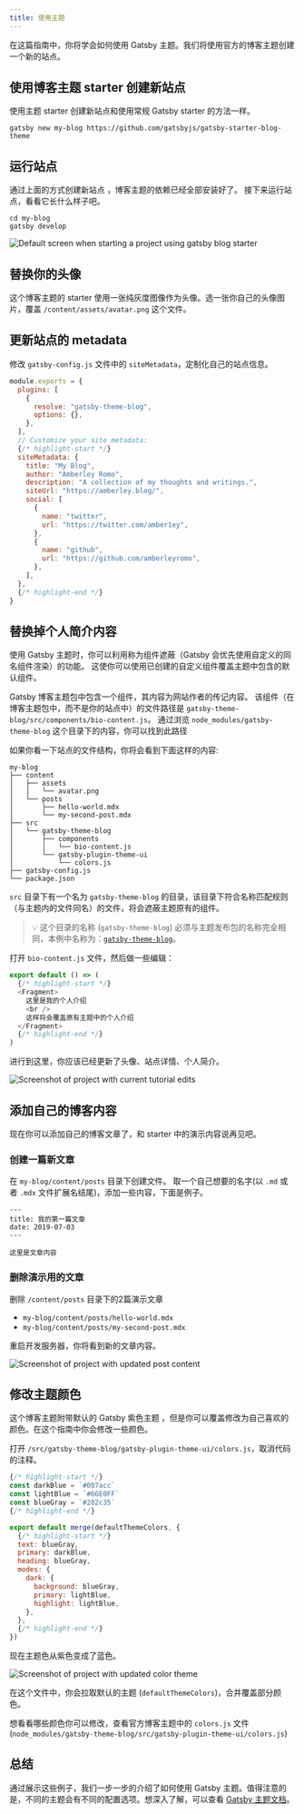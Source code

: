 ```yaml
---
title: 使用主题
---
```


在这篇指南中，你将学会如何使用 Gatsby 主题。我们将使用官方的博客主题创建一个新的站点。

## 使用博客主题 starter 创建新站点

使用主题 starter 创建新站点和使用常规 Gatsby starter 的方法一样。

```shell
gatsby new my-blog https://github.com/gatsbyjs/gatsby-starter-blog-theme
```

## 运行站点

通过上面的方式创建新站点 ，博客主题的依赖已经全部安装好了。 接下来运行站点，看看它长什么样子吧。

```shell
cd my-blog
gatsby develop
```

![Default screen when starting a project using gatsby blog starter](./images/starter-blog-theme-default.png)

## 替换你的头像

这个博客主题的 starter 使用一张纯灰度图像作为头像。选一张你自己的头像图片，覆盖 `/content/assets/avatar.png` 这个文件。

## 更新站点的 metadata

修改 `gatsby-config.js` 文件中的 `siteMetadata`，定制化自己的站点信息。

```javascript:title=gatsby-config.js
module.exports = {
  plugins: [
    {
      resolve: "gatsby-theme-blog",
      options: {},
    },
  ],
  // Customize your site metadata:
  {/* highlight-start */}
  siteMetadata: {
    title: "My Blog",
    author: "Amberley Romo",
    description: "A collection of my thoughts and writings.",
    siteUrl: "https://amberley.blog/",
    social: [
      {
        name: "twitter",
        url: "https://twitter.com/amber1ey",
      },
      {
        name: "github",
        url: "https://github.com/amberleyromo",
      },
    ],
  },
  {/* highlight-end */}
}
```

## 替换掉个人简介内容

使用 Gatsby 主题时，你可以利用称为组件遮蔽（Gatsby 会优先使用自定义的同名组件渲染）的功能。 这使你可以使用已创建的自定义组件覆盖主题中包含的默认组件。

Gatsby 博客主题包中包含一个组件，其内容为网站作者的传记内容。 该组件（在博客主题包中，而不是你的站点中）的文件路径是 `gatsby-theme-blog/src/components/bio-content.js`。 通过浏览 `node_modules/gatsby-theme-blog` 这个目录下的内容，你可以找到此路径

如果你看一下站点的文件结构，你将会看到下面这样的内容:

```
my-blog
├── content
│   ├── assets
│   │   └── avatar.png
│   └── posts
│       ├── hello-world.mdx
│       └── my-second-post.mdx
├── src
│   └── gatsby-theme-blog
│       ├── components
│       │   └── bio-content.js
│       └── gatsby-plugin-theme-ui
│           └── colors.js
├── gatsby-config.js
└── package.json
```

`src` 目录下有一个名为 `gatsby-theme-blog` 的目录，该目录下符合名称匹配规则（与主题内的文件同名）的文件，将会遮蔽主题原有的组件。

> 💡 这个目录的名称 (`gatsby-theme-blog`) 必须与主题发布包的名称完全相同，本例中名称为：[`gatsby-theme-blog`](https://www.npmjs.com/package/gatsby-theme-blog)。

打开 `bio-content.js` 文件，然后做一些编辑：

```jsx:title=bio-content.js
export default () => (
  {/* highlight-start */}
  <Fragment>
    这里是我的个人介绍
    <br />
    这样将会覆盖原有主题中的个人介绍
  </Fragment>
  {/* highlight-end */}
)
```

进行到这里，你应该已经更新了头像、站点详情、个人简介。

![Screenshot of project with current tutorial edits](./images/starter-blog-theme-edited.png)

## 添加自己的博客内容

现在你可以添加自己的博客文章了，和 starter 中的演示内容说再见吧。

### 创建一篇新文章

在 `my-blog/content/posts` 目录下创建文件。 取一个自己想要的名字(以 `.md` 或者 `.mdx` 文件扩展名结尾)，添加一些内容，下面是例子。

```mdx:title=my-blog/content/posts/my-first-post.mdx
---
title: 我的第一篇文章
date: 2019-07-03
---

这里是文章内容
```

### 删除演示用的文章

删除 `/content/posts` 目录下的2篇演示文章

- `my-blog/content/posts/hello-world.mdx`
- `my-blog/content/posts/my-second-post.mdx`

重启开发服务器，你将看到新的文章内容。

![Screenshot of project with updated post content](./images/starter-blog-theme-updated-content.png)

## 修改主题颜色

 这个博客主题附带默认的 Gatsby 紫色主题 ，但是你可以覆盖修改为自己喜欢的颜色。在这个指南中你会修改一些颜色。

打开 `/src/gatsby-theme-blog/gatsby-plugin-theme-ui/colors.js`，取消代码的注释。

```javascript:title=colors.js
{/* highlight-start */}
const darkBlue = `#007acc`
const lightBlue = `#66E0FF`
const blueGray = `#282c35`
{/* highlight-end */}

export default merge(defaultThemeColors, {
  {/* highlight-start */}
  text: blueGray,
  primary: darkBlue,
  heading: blueGray,
  modes: {
    dark: {
      background: blueGray,
      primary: lightBlue,
      highlight: lightBlue,
    },
  },
  {/* highlight-end */}
})
```

现在主题色从紫色变成了蓝色。

![Screenshot of project with updated color theme](./images/starter-blog-theme-updated-colors.png)

在这个文件中，你会拉取默认的主题 (`defaultThemeColors`)，合并覆盖部分颜色。

想看看哪些颜色你可以修改，查看官方博客主题中的 `colors.js` 文件  (`node_modules/gatsby-theme-blog/src/gatsby-plugin-theme-ui/colors.js`)

## 总结

通过展示这些例子，我们一步一步的介绍了如何使用 Gatsby 主题。值得注意的是，不同的主题会有不同的配置选项。想深入了解，可以查看 [Gatsby 主题文档](/docs/themes/)。
